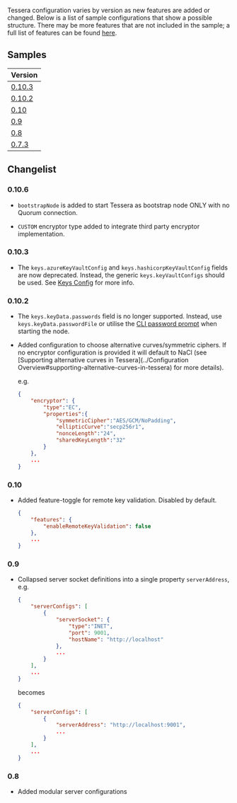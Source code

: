 Tessera configuration varies by version as new features are added or changed. Below is a list of sample configurations that show a possible structure. There may be more features that are not included in the sample; a full list of features can be found [here](../Configuration%20Overview).

## Samples

| Version       |
| ------------- |
| [0.10.3](../Tessera%20v0.10.3%20sample%20settings) |
| [0.10.2](../Tessera%20v0.10.2%20sample%20settings) |
| [0.10](../Tessera%20v0.10.0%20sample%20settings) |
| [0.9](../Tessera%20v0.9%20sample%20settings) |
| [0.8](../Tessera%20v0.8%20sample%20settings)      |
| [0.7.3](../Tessera%20v0.7.3%20sample%20settings)      |

## Changelist
### 0.10.6
- `bootstrapNode` is added to start Tessera as bootstrap node ONLY with no Quorum connection.

- `CUSTOM` encryptor type added to integrate third party encryptor implementation.

### 0.10.3
- The `keys.azureKeyVaultConfig` and `keys.hashicorpKeyVaultConfig` fields are now deprecated.  Instead, the generic `keys.keyVaultConfigs` should be used.  See [Keys Config](../Keys) for more info.

### 0.10.2
- The `keys.keyData.passwords` field is no longer supported.  Instead, use `keys.keyData.passwordFile` or utilise the [CLI password prompt](../Keys#providing-key-passwords-at-runtime) when starting the node.

- Added configuration to choose alternative curves/symmetric ciphers. If no encryptor configuration is provided it will default to NaCl (see [Supporting alternative curves in Tessera](../Configuration Overview#supporting-alternative-curves-in-tessera) for more details).

    e.g.
    ```json
    {
        "encryptor": {
            "type":"EC",
            "properties":{
                "symmetricCipher":"AES/GCM/NoPadding",
                "ellipticCurve":"secp256r1",
                "nonceLength":"24",
                "sharedKeyLength":"32"
            }
        },
        ...
    }
    ``` 

### 0.10
- Added feature-toggle for remote key validation.  Disabled by default.
    ```json
    {
        "features": {
            "enableRemoteKeyValidation": false
        },
        ...
    }
    ```
### 0.9
- Collapsed server socket definitions into a single property `serverAddress`, e.g.
    ```json
    {
        "serverConfigs": [
            {
                "serverSocket": {
                    "type":"INET",
                    "port": 9001,
                    "hostName": "http://localhost"
                },
                ...
            }
        ],
        ...
    }
    ```
    becomes
    ```json
    {
        "serverConfigs": [
            {
                "serverAddress": "http://localhost:9001",
                ...
            }
        ],
        ...
    }
    ```

### 0.8
- Added modular server configurations
